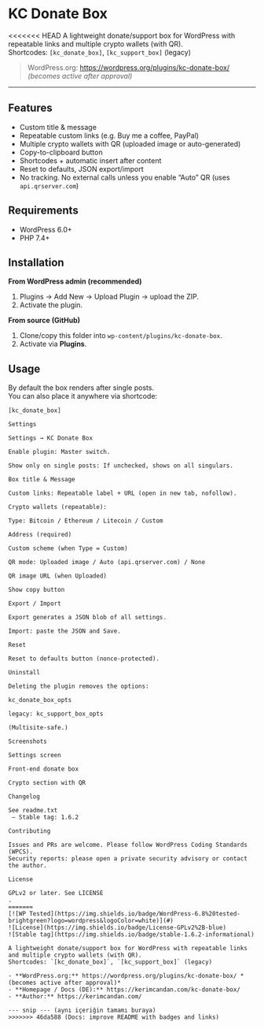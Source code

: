 # KC Donate Box

<<<<<<< HEAD
A lightweight donate/support box for WordPress with repeatable links and multiple crypto wallets (with QR).  
Shortcodes: `[kc_donate_box]`, `[kc_support_box]` (legacy)

> WordPress.org: https://wordpress.org/plugins/kc-donate-box/ *(becomes active after approval)*

---

## Features

- Custom title & message
- Repeatable custom links (e.g. Buy me a coffee, PayPal)
- Multiple crypto wallets with QR (uploaded image or auto-generated)
- Copy-to-clipboard button
- Shortcodes + automatic insert after content
- Reset to defaults, JSON export/import
- No tracking. No external calls unless you enable “Auto” QR (uses `api.qrserver.com`)

## Requirements

- WordPress 6.0+
- PHP 7.4+

## Installation

**From WordPress admin (recommended)**
1. Plugins → Add New → Upload Plugin → upload the ZIP.
2. Activate the plugin.

**From source (GitHub)**
1. Clone/copy this folder into `wp-content/plugins/kc-donate-box`.
2. Activate via **Plugins**.

## Usage

By default the box renders after single posts.  
You can also place it anywhere via shortcode:

```text
[kc_donate_box]

Settings

Settings → KC Donate Box

Enable plugin: Master switch.

Show only on single posts: If unchecked, shows on all singulars.

Box title & Message

Custom links: Repeatable label + URL (open in new tab, nofollow).

Crypto wallets (repeatable):

Type: Bitcoin / Ethereum / Litecoin / Custom

Address (required)

Custom scheme (when Type = Custom)

QR mode: Uploaded image / Auto (api.qrserver.com) / None

QR image URL (when Uploaded)

Show copy button

Export / Import

Export generates a JSON blob of all settings.

Import: paste the JSON and Save.

Reset

Reset to defaults button (nonce-protected).

Uninstall

Deleting the plugin removes the options:

kc_donate_box_opts

legacy: kc_support_box_opts

(Multisite-safe.)

Screenshots

Settings screen

Front-end donate box

Crypto section with QR

Changelog

See readme.txt
 – Stable tag: 1.6.2

Contributing

Issues and PRs are welcome. Please follow WordPress Coding Standards (WPCS).
Security reports: please open a private security advisory or contact the author.

License

GPLv2 or later. See LICENSE
.
=======
[![WP Tested](https://img.shields.io/badge/WordPress-6.8%20tested-brightgreen?logo=wordpress&logoColor=white)](#)
![License](https://img.shields.io/badge/License-GPLv2%2B-blue)
![Stable tag](https://img.shields.io/badge/stable-1.6.2-informational)

A lightweight donate/support box for WordPress with repeatable links and multiple crypto wallets (with QR).  
Shortcodes: `[kc_donate_box]`, `[kc_support_box]` (legacy)

- **WordPress.org:** https://wordpress.org/plugins/kc-donate-box/ *(becomes active after approval)*
- **Homepage / Docs (DE):** https://kerimcandan.com/kc-donate-box/
- **Author:** https://kerimcandan.com/

--- snip --- (aynı içeriğin tamamı buraya)
>>>>>>> 46da588 (Docs: improve README with badges and links)
